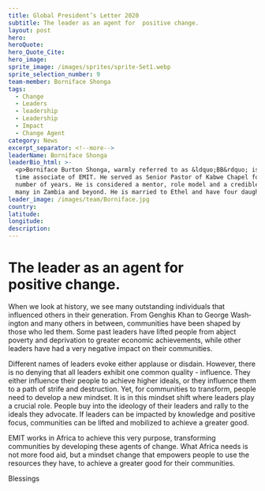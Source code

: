 ```yaml
---
title: Global President’s Letter 2020
subtitle: The leader as an agent for  positive change.
layout: post
hero:
heroQuote:
hero_Quote_Cite:
hero_image:
sprite_image: /images/sprites/sprite-Set1.webp
sprite_selection_number: 9
team-member: Borniface Shonga
tags:
  - Change
  - Leaders
  - leadership
  - Leadership
  - Impact
  - Change Agent
category: News
excerpt_separator: <!--more-->
leaderName: Borniface Shonga
leaderBio_html: >-
  <p>Borniface Burton Shonga, warmly referred to as &ldquo;BB&rdquo; is a long
  time associate of EMIT. He served as Senior Pastor of Kabwe Chapel for a
  number of years. He is considered a mentor, role model and a credible voice to
  many in Zambia and beyond. He is married to Ethel and have four daughters.</p>
leader_image: /images/team/Borniface.jpg
country:
latitude:
longitude:
description:
---
```

# The leader as an agent for&nbsp;<br>positive change.&nbsp;

When we look at history, we see many outstand&shy;ing individuals that influenced others in their generation. From Genghis Khan to George Wash&shy;ington and many others in between, communi&shy;ties have been shaped by those who led them. Some past leaders have lifted people from abject poverty and deprivation to greater economic achievements, while other leaders have had a very negative impact on their communities.&nbsp;

Different names of leaders evoke either applause or disdain. However, there is no denying that all leaders exhibit one common quality - influence. They either influence their people to achieve high&shy;er ideals, or they influence them to a path of strife and destruction. Yet, for communities to trans&shy;form, people need to develop a new mindset. It is in this mindset shift where leaders play a crucial role. People buy into the ideology of their leaders and rally to the ideals they advocate. If leaders can be impacted by knowledge and positive fo&shy;cus, communities can be lifted and mobilized to achieve a greater good.&nbsp;

EMIT works in Africa to achieve this very purpose, transforming communities by developing these agents of change. What Africa needs is not more food aid, but a mindset change that empowers people to use the resources they have, to achieve a greater good for their communities.&nbsp;

Blessings
